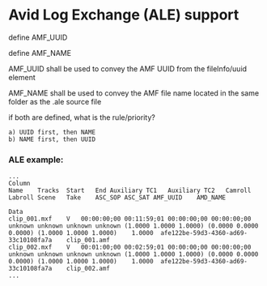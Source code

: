# Avid Log Exchange (ALE) support

define	AMF_UUID

define	AMF_NAME

AMF_UUID shall be used to convey the AMF UUID from the fileInfo/uuid element

AMF_NAME shall be used to convey the AMF file name located in the same folder as the .ale source file

if both are defined, what is the rule/priority?

	a) UUID first, then NAME
	b) NAME first, then UUID

### ALE example:

~~~
...
Column
Name	Tracks	Start	End	Auxiliary TC1	Auxiliary TC2	Camroll	Labroll	Scene	Take	ASC_SOP	ASC_SAT	AMF_UUID	AMD_NAME

Data
clip_001.mxf	V	00:00:00;00	00:11:59;01	00:00:00;00	00:00:00;00	unknown	unknown	unknown	unknown	(1.0000 1.0000 1.0000) (0.0000 0.0000 0.0000) (1.0000 1.0000 1.0000)	1.0000	afe122be-59d3-4360-ad69-33c10108fa7a	clip_001.amf
clip_002.mxf	V	00:01:00;00	00:02:59;01	00:00:00;00	00:00:00;00	unknown	unknown	unknown	unknown	(1.0000 1.0000 1.0000) (0.0000 0.0000 0.0000) (1.0000 1.0000 1.0000)	1.0000	afe122be-59d3-4360-ad69-33c10108fa7a	clip_002.amf
...
~~~
